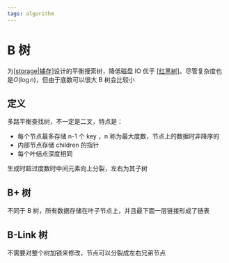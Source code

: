 ```yaml
---
tags: algorithm
---
```


# B 树

为[[storage|辅存]]设计的平衡搜索树，降低磁盘 IO 优于 [[红黑树]]。尽管复杂度也是$O(\log n)$，但由于底数可以很大 B 树会比较小

## 定义

多路平衡查找树，不一定是二叉，特点是：

- 每个节点最多存储 n-1 个 key ，n 称为最大度数，节点上的数据时非降序的
- 内部节点存储 children 的指针
- 每个叶结点深度相同

生成时超过度数时中间元素向上分裂，左右为其子树

## B+ 树

不同于 B 树，所有数据存储在叶子节点上，并且最下面一层链接形成了链表

## B-Link 树

不需要对整个树加锁来修改，节点可以分裂成左右兄弟节点

[//begin]: # "Autogenerated link references for markdown compatibility"
[storage|辅存]: <../../database/database systems/storage.md> "存储设备"
[红黑树]: 红黑树.md "红黑树"
[//end]: # "Autogenerated link references"
